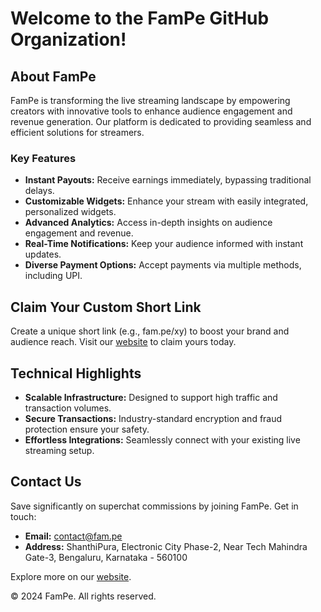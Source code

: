 # Welcome to the FamPe GitHub Organization!

## About FamPe

FamPe is transforming the live streaming landscape by empowering creators with innovative tools to enhance audience engagement and revenue generation. Our platform is dedicated to providing seamless and efficient solutions for streamers.

### Key Features

- **Instant Payouts:** Receive earnings immediately, bypassing traditional delays.
- **Customizable Widgets:** Enhance your stream with easily integrated, personalized widgets.
- **Advanced Analytics:** Access in-depth insights on audience engagement and revenue.
- **Real-Time Notifications:** Keep your audience informed with instant updates.
- **Diverse Payment Options:** Accept payments via multiple methods, including UPI.

## Claim Your Custom Short Link

Create a unique short link (e.g., fam.pe/xy) to boost your brand and audience reach. Visit our [website](http://fam.pe/) to claim yours today.

## Technical Highlights

- **Scalable Infrastructure:** Designed to support high traffic and transaction volumes.
- **Secure Transactions:** Industry-standard encryption and fraud protection ensure your safety.
- **Effortless Integrations:** Seamlessly connect with your existing live streaming setup.

## Contact Us

Save significantly on superchat commissions by joining FamPe. Get in touch:

- **Email:** contact@fam.pe
- **Address:** ShanthiPura, Electronic City Phase-2, Near Tech Mahindra Gate-3, Bengaluru, Karnataka - 560100

Explore more on our [website](http://fam.pe/).

© 2024 FamPe. All rights reserved.
